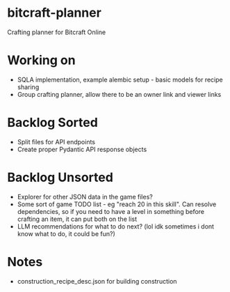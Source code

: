 # bitcraft-planner
Crafting planner for Bitcraft Online

# Working on
- SQLA implementation, example alembic setup - basic models for recipe sharing
- Group crafting planner, allow there to be an owner link and viewer links

# Backlog Sorted
- Split files for API endpoints
- Create proper Pydantic API response objects

# Backlog Unsorted
- Explorer for other JSON data in the game files?
- Some sort of game TODO list - eg "reach 20 in this skill". Can resolve dependencies, so if you need to have a level in something before crafting an item, it can put both on the list
- LLM recommendations for what to do next? (lol idk sometimes i dont know what to do, it could be fun?)

# Notes
- construction_recipe_desc.json for building construction